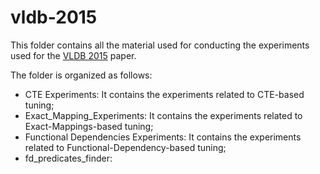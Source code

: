 vldb-2015
==============

This folder contains all the material used for conducting the experiments used for the [VLDB 2015](vldb-2015) paper.

The folder is organized as follows:

- CTE Experiments: It contains the experiments related to CTE-based tuning;
- Exact_Mapping_Experiments: It contains the experiments related to Exact-Mappings-based tuning;
- Functional Dependencies Experiments: It contains the experiments related to Functional-Dependency-based tuning;
- fd_predicates_finder:

